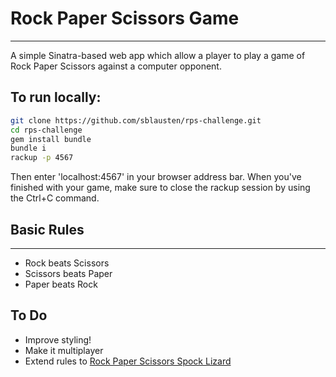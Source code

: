 # Rock Paper Scissors Game
-------
A simple Sinatra-based web app which allow a player to play a game of Rock Paper Scissors against a computer opponent.

## To run locally:

```bash
git clone https://github.com/sblausten/rps-challenge.git
cd rps-challenge
gem install bundle
bundle i
rackup -p 4567
```

Then enter 'localhost:4567' in your browser address bar.
When you've finished with your game, make sure to close the rackup session by using the Ctrl+C command.

## Basic Rules
----

- Rock beats Scissors
- Scissors beats Paper
- Paper beats Rock

## To Do
- Improve styling!
- Make it multiplayer
- Extend rules to [Rock Paper Scissors Spock Lizard](http://en.wikipedia.org/wiki/Rock-paper-scissors-lizard-Spock)
